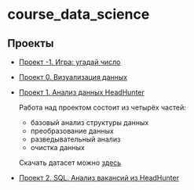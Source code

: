# course_data_science

## Проекты

* [Проект -1. Игра: угадай число](https://github.com/Pupsova/course_data_science/tree/main/task_8.1)
* [Проект 0. Визуализация данных](https://github.com/Pupsova/course_data_science/blob/main/task_13.1/data_visualization.ipynb)
* [Проект 1. Анализ данных HeadHunter](https://github.com/Pupsova/course_data_science/blob/main/PROJECT-1/Project_1.ipynb)

    Работа над проектом состоит из четырёх частей:
    - базовый анализ структуры данных
    - преобразование данных
    - разведывательный анализ
    - очистка данных
    
    Скачать датасет можно [здесь](https://drive.google.com/file/d/1Kb78mAWYKcYlellTGhIjPI-bCcKbGuTn/view?usp=sharing)
* [Проект 2. SQL. Анализ вакансий из HeadHunter](https://github.com/Pupsova/course_data_science/tree/project2/PROJECT-2%20SQL)